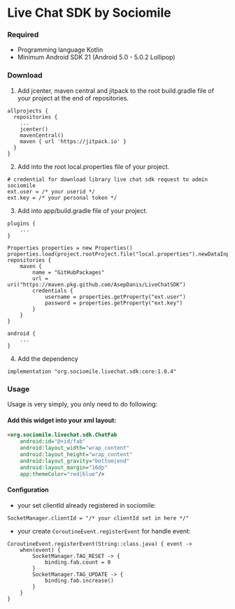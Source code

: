 # Live Chat SDK by Sociomile

### Required

* Programming language Kotlin
* Minimum Android SDK 21 (Android 5.0 - 5.0.2 Lollipop)

### Download

1. Add jcenter, maven central and jitpack to the root build.gradle file of your project at the end of repositories.
```
allprojects {
  repositories {
    ...
    jcenter()
    mavenCentral()
    maven { url 'https://jitpack.io' }
  }
}
```

2. Add into the root local.properties file of your project.
```
# credential for download library live chat sdk request to admin sociomile
ext.user = /* your userid */
ext.key = /* your personal token */
```

3. Add into app/build.gradle file of your project.
```
plugins {
    ...
}

Properties properties = new Properties()
properties.load(project.rootProject.file("local.properties").newDataInputStream())
repositories {
    maven {
        name = "GitHubPackages"
        url = uri("https://maven.pkg.github.com/AsepDanis/LiveChatSDK")
        credentials {
            username = properties.getProperty("ext.user")
            password = properties.getProperty("ext.key")
        }
    }
}

android {
    ...
}
``` 

4. Add the dependency
```
implementation "org.sociomile.livechat.sdk:core:1.0.4"
``` 

### Usage
Usage is very simply, you only need to do following:

#### Add this widget into your xml layout:

```xml
<org.sociomile.livechat.sdk.ChatFab
    android:id="@+id/fab"
    android:layout_width="wrap_content"
    android:layout_height="wrap_content"
    android:layout_gravity="bottom|end"
    android:layout_margin="16dp"
    app:themeColor="red|blue"/>
```

#### Configuration

* your set clientId already registered in sociomile:
```
SocketManager.clientId = "/* your clientId set in here */"
```

* your create `CoroutineEvent.registerEvent` for handle event:
```
CoroutineEvent.registerEvent(String::class.java) { event ->
    when(event) {
        SocketManager.TAG_RESET -> {
            binding.fab.count = 0
        }
        SocketManager.TAG_UPDATE -> {
            binding.fab.increase()
        }
    }
}
```
